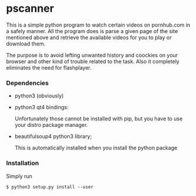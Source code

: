 # pscanner

This is a simple python program to watch certain videos on pornhub.com in a
safely manner. All the program does is parse a given page of the site mentioned
above and retrieve the available videos for you to play or download them.

The purpose is to avoid lefting unwanted history and coockies on your
browser and other kind of trouble related to the task. Also it
completely eliminates the need for flashplayer.

### Dependencies

- python3 (obviously)

- python3 qt4 bindings:

    Unfortunately those cannot be installed with pip, but you have to
    use your distro package manager.

- beautifulsoup4 python3 library;

    This is automatically installed when you install the python package


### Installation

Simply run 

    $ python3 setup.py install --user



